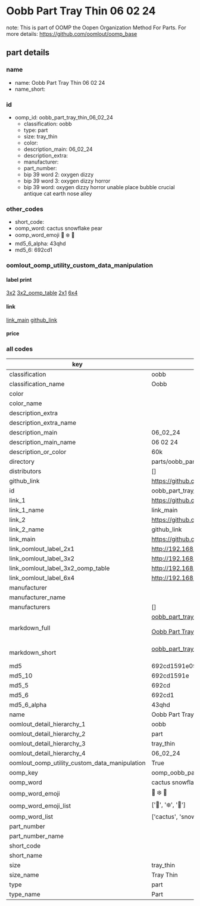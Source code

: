 # Oobb Part Tray Thin 06 02 24  

note: This is part of OOMP the Oopen Organization Method For Parts. For more details: https://github.com/oomlout/oomp_base

##  part details





### name
* name: Oobb Part Tray Thin 06 02 24
* name_short: 
### id
* oomp_id: oobb_part_tray_thin_06_02_24
  * classification: oobb
  * type: part
  * size: tray_thin
  * color: 
  * description_main: 06_02_24
  * description_extra: 
  * manufacturer: 
  * part_number: 
  * bip 39 word 2: oxygen dizzy
  * bip 39 word 3: oxygen dizzy horror
  * bip 39 word: oxygen dizzy horror unable place bubble crucial antique cat earth nose alley

### other_codes
* short_code: 
* oomp_word: cactus snowflake pear
* oomp_word_emoji :cactus: :snowflake: :pear:
* md5_6_alpha: 43qhd
* md5_6: 692cd1






### oomlout_oomp_utility_custom_data_manipulation
#### label print
[3x2](http://192.168.1.245:1112/?label=oomp%2043qhd)
[3x2_oomp_table](http://192.168.1.107:1112/?label=oomp%2043qhd)
[2x1](http://192.168.1.242:1112/?label=oomp%2043qhd)
[6x4](http://192.168.1.55:1112/?label=oomp%2043qhd)    

#### link

[link_main](https://github.com/oomlout/oomlout_oomp_current_version_messy/tree/main/parts/oobb_part_tray_thin_06_02_24) [github_link](https://github.com/oomlout/oomlout_oomp_part_src/tree/main/parts/oobb_part_tray_thin_06_02_24)                             

#### price







### all codes 
| key | value |  
| --- | --- |  
| classification | oobb |  
| classification_name | Oobb |  
| color |  |  
| color_name |  |  
| description_extra |  |  
| description_extra_name |  |  
| description_main | 06_02_24 |  
| description_main_name | 06 02 24 |  
| description_or_color | 60k |  
| directory | parts/oobb_part_tray_thin_06_02_24 |  
| distributors | [] |  
| github_link | https://github.com/oomlout/oomlout_oomp_part_src/tree/main/parts/oobb_part_tray_thin_06_02_24 |  
| id | oobb_part_tray_thin_06_02_24 |  
| link_1 | https://github.com/oomlout/oomlout_oomp_current_version_messy/tree/main/parts/oobb_part_tray_thin_06_02_24 |  
| link_1_name | link_main |  
| link_2 | https://github.com/oomlout/oomlout_oomp_part_src/tree/main/parts/oobb_part_tray_thin_06_02_24 |  
| link_2_name | github_link |  
| link_main | https://github.com/oomlout/oomlout_oomp_current_version_messy/tree/main/parts/oobb_part_tray_thin_06_02_24 |  
| link_oomlout_label_2x1 | http://192.168.1.242:1112/?label=oomp%2043qhd |  
| link_oomlout_label_3x2 | http://192.168.1.245:1112/?label=oomp%2043qhd |  
| link_oomlout_label_3x2_oomp_table | http://192.168.1.107:1112/?label=oomp%2043qhd |  
| link_oomlout_label_6x4 | http://192.168.1.55:1112/?label=oomp%2043qhd |  
| manufacturer |  |  
| manufacturer_name |  |  
| manufacturers | [] |  
| markdown_full | [oobb_part_tray_thin_06_02_24](https://github.com/oomlout/oomlout_oomp_current_version_messy/tree/main/parts/oobb_part_tray_thin_06_02_24)<br>[](https://github.com/oomlout/oomlout_oomp_current_version_messy/tree/main/parts/oobb_part_tray_thin_06_02_24)<br>[Oobb Part Tray Thin 06 02 24](https://github.com/oomlout/oomlout_oomp_current_version_messy/tree/main/parts/oobb_part_tray_thin_06_02_24)<br><br> |  
| markdown_short | [oobb_part_tray_thin_06_02_24](https://github.com/oomlout/oomlout_oomp_current_version_messy/tree/main/parts/oobb_part_tray_thin_06_02_24)<br><br> |  
| md5 | 692cd1591e09e68c7552eec4db500cf2 |  
| md5_10 | 692cd1591e |  
| md5_5 | 692cd |  
| md5_6 | 692cd1 |  
| md5_6_alpha | 43qhd |  
| name | Oobb Part Tray Thin 06 02 24 |  
| oomlout_detail_hierarchy_1 | oobb |  
| oomlout_detail_hierarchy_2 | part |  
| oomlout_detail_hierarchy_3 | tray_thin |  
| oomlout_detail_hierarchy_4 | 06_02_24 |  
| oomlout_oomp_utility_custom_data_manipulation | True |  
| oomp_key | oomp_oobb_part_tray_thin_06_02_24 |  
| oomp_word | cactus snowflake pear |  
| oomp_word_emoji | :cactus: :snowflake: :pear: |  
| oomp_word_emoji_list | [':cactus:', ':snowflake:', ':pear:'] |  
| oomp_word_list | ['cactus', 'snowflake', 'pear'] |  
| part_number |  |  
| part_number_name |  |  
| short_code |  |  
| short_name |  |  
| size | tray_thin |  
| size_name | Tray Thin |  
| type | part |  
| type_name | Part |  
